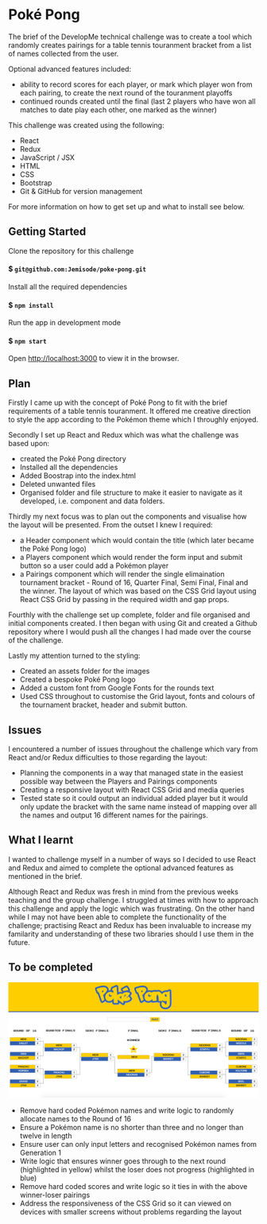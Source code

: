 # Poké Pong

The brief of the DevelopMe technical challenge was to create a tool which randomly creates pairings for a table tennis touranment bracket from a list of names collected from the user. 

Optional advanced features included:

* ability to record scores for each player, or mark which player won from each pairing, to create the next round of the touranment playoffs
* continued rounds created until the final (last 2 players who have won all matches to date play each other, one marked as the winner)

This challenge was created using the following:

* React
* Redux
* JavaScript / JSX
* HTML
* CSS
* Bootstrap
* Git & GitHub for version management

For more information on how to get set up and what to install see below. 

## Getting Started

Clone the repository for this challenge
#### $ `git@github.com:Jemisode/poke-pong.git`

Install all the required dependencies
#### $ `npm install`

Run the app in development mode
#### $ `npm start`<br>
Open [http://localhost:3000](http://localhost:3000) to view it in the browser.

## Plan

Firstly I came up with the concept of Poké Pong to fit with the brief requirements of a table tennis touranment. It offered me creative direction to style the app according to the Pokémon theme which I throughly enjoyed.

Secondly I set up React and Redux which was what the challenge was based upon: 

* created the Poké Pong directory 
* Installed all the dependencies
* Added Boostrap into the index.html
* Deleted unwanted files
* Organised folder and file structure to make it easier to navigate as it developed, i.e. component and data folders.

Thirdly my next focus was to plan out the components and visualise how the layout will be presented. From the outset I knew I required:

* a Header component which would contain the title (which later became the Poké Pong logo)
* a Players component which would render the form input and submit button so a user could add a Pokémon player
* a Pairings component which will render the single elimaination tournament bracket - Round of 16, Quarter Final, Semi Final, Final and the winner. The layout of which was based on the CSS Grid layout using React CSS Grid by passing in the required width and gap props.

Fourthly with the challenge set up complete, folder and file organised and initial components created. I then began with using Git and created a Github repository where I would push all the changes I had made over the course of the challenge.

Lastly my attention turned to the styling:

* Created an assets folder for the images 
* Created a bespoke Poké Pong logo
* Added a custom font from Google Fonts for the rounds text 
* Used CSS throughout to customise the Grid layout, fonts and colours of the tournament bracket, header and submit button.

## Issues

I encountered a number of issues throughout the challenge which vary from React and/or Redux difficulties to those regarding the layout:

* Planning the components in a way that managed state in the easiest possible way between the Players and Pairings components
* Creating a responsive layout with React CSS Grid and media queries
* Tested state so it could output an individual added player but it would only update the bracket with the same name instead of mapping over all the names and output 16 different names for the pairings.

## What I learnt 

I wanted to challenge myself in a number of ways so I decided to use React and Redux and aimed to complete the optional advanced features as mentioned in the brief.
 
Although React and Redux was fresh in mind from the previous weeks teaching and the group challenge. I struggled at times with how to approach this challenge and apply the logic which was frustrating. On the other hand while I may not have been able to complete the functionality of the challenge; practising React and Redux has been invaluable to increase my familarity and understanding of these two libraries should I use them in the future.

## To be completed

![Poké Pong app](/src/assets/poke-pong.png "Poké Pong")

* Remove hard coded Pokémon names and write logic to randomly allocate names to the Round of 16
* Ensure a Pokémon name is no shorter than three and no longer than twelve in length 
* Ensure user can only input letters and recognised Pokémon names from Generation 1
* Write logic that ensures winner goes through to the next round (highlighted in yellow) whilst the loser does not progress (highlighted in blue)
* Remove hard coded scores and write logic so it ties in with the above winner-loser pairings
* Address the responsiveness of the CSS Grid so it can viewed on devices with smaller screens without problems regarding the layout